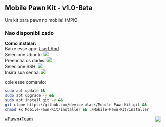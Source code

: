 ## Mobile Pawn Kit - v1.0-Beta
Um kit para pawn no mobile! (MPK)

### Nao disponibilizado

<b>Como instalar:</b><br/>
Baixe esse app: <a href="https://www.mediafire.com/file/oig8r0gzw15jg0y/UserLAnd_2.8.3.apk/file">UserLAnd</a><br />
Selecione Ubuntu: <img src="https://github.com/Device-Black/Mobile-Pawn-Kit/raw/DeviceBlack/images/imagem_01.jpg" /><br />
Preencha os dados: <img src="https://github.com/Device-Black/Mobile-Pawn-Kit/raw/DeviceBlack/images/imagem_02.jpg" /><br />
Selecione SSH: <img src="https://github.com/Device-Black/Mobile-Pawn-Kit/raw/DeviceBlack/images/imagem_03.jpg" /><br />
Insira sua senha: <img src="https://github.com/Device-Black/Mobile-Pawn-Kit/raw/DeviceBlack/images/imagem_04.jpg" /><br />

cole esse comando:
```bash
sudo apt update &&
sudo apt upgrade -y &&
sudo apt install git -y &&
git clone https://github.com/device-black/Mobile-Pawn-Kit.git &&
chmod +x Mobile-Pawn-Kit/installer && ./Mobile-Pawn-Kit/installer
```
<a href="https://discord.io/PawnTeam">#Pawn♦️Team</a>
<a href="https://discord.io/PawnTeam"><img align="right" alt="PawnTeam - Discord" width="20px" src="https://img.icons8.com/color/512/discord--v2.png" /></a>